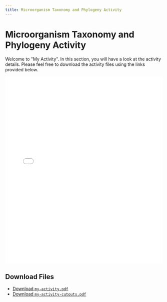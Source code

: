 ```yaml
---
title: Microorganism Taxonomy and Phylogeny Activity
---
```


# Microorganism Taxonomy and Phylogeny Activity

Welcome to "My Activity". In this section, you will have a look at the activity details. Please feel free to download the activity files using the links provided below.

<embed src="../microbiology/files/my-activity.pdf" type="application/pdf" width="100%" height="600px">

## Download Files

- [Download `my-activity.pdf`](../files/my-activity.pdf)
- [Download `my-activity-cutouts.pdf`](../files/my-activity-cutouts.pdf)

